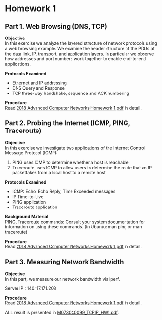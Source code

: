 # Homework 1

## Part 1. Web Browsing (DNS, TCP)  

**Objective**  
In this exercise we analyze the layered structure of network protocols using a web browsing example. We examine the header structure of the PDUs at the data link, IP, transport, and application layers. In particular we observe how addresses and port numbers work together to enable end-to-end applications.

**Protocols Examined**
- Ethernet and IP addressing
- DNS Query and Response
- TCP three-way handshake, sequence and ACK numbering

**Procedure**  
Read [2018 Advanced Computer Networks Homework 1.pdf](https://github.com/lee850220/1071-NSYSU_Advanced_Computer_Network/blob/master/HW1/2018%20Advanced%20Computer%20Networks%20Homework%201.pdf) in detail. 

## Part 2. Probing the Internet (ICMP, PING, Traceroute)

**Objective**  
In this exercise we investigate two applications of the Internet Control Message
Protocol (ICMP):
1. PING uses ICMP to determine whether a host is reachable
2. Traceroute uses ICMP to allow users to determine the route that an IP packettakes from a local host to a remote host

**Protocols Examined**    
- ICMP: Echo, Echo Reply, Time Exceeded messages  
- IP Time-to-Live  
- PING application  
- Traceroute application

**Background Material**  
PING, Traceroute commands: Consult your system documentation for information on
using these commands. (In Ubuntu: man ping or man traceroute)

**Procedure**  
Read [2018 Advanced Computer Networks Homework 1.pdf](https://github.com/lee850220/1071-NSYSU_Advanced_Computer_Network/blob/master/HW1/2018%20Advanced%20Computer%20Networks%20Homework%201.pdf) in detail. 

## Part 3. Measuring Network Bandwidth

**Objective**  
In this part, we measure our network bandwidth via iperf.

Server IP : 140.117.171.208

**Procedure**  
Read [2018 Advanced Computer Networks Homework 1.pdf](https://github.com/lee850220/1071-NSYSU_Advanced_Computer_Network/blob/master/HW1/2018%20Advanced%20Computer%20Networks%20Homework%201.pdf) in detail. 


ALL result is presented in [M073040099_TCPIP_HW1.pdf](https://github.com/lee850220/1071-NSYSU_Advanced_Computer_Network/blob/master/HW1/M073040099_TCPIP_HW1.pdf). 